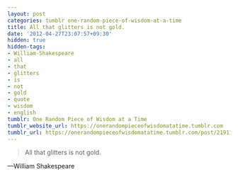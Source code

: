 ```yaml
---
layout: post
categories: tumblr one-random-piece-of-wisdom-at-a-time
title: All that glitters is not gold.
date: '2012-04-27T23:07:57+09:30'
hidden: true
hidden-tags:
- William-Shakespeare
- all
- that
- glitters
- is
- not
- gold
- quote
- wisdom
- english
tumblr: One Random Piece of Wisdom at a Time
tumblr_website_url: https://onerandompieceofwisdomatatime.tumblr.com
tumblr_url: https://onerandompieceofwisdomatatime.tumblr.com/post/21911060666/all-that-glitters-is-not-gold
---
```

> All that glitters is not gold.

—William Shakespeare

